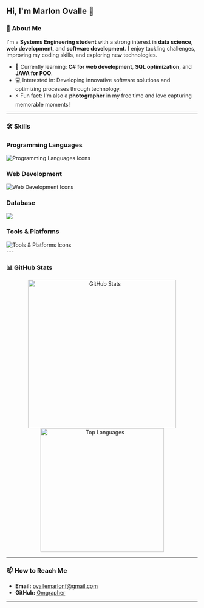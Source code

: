## Hi, I'm Marlon Ovalle 👋  

### 👤 About Me  
I'm a **Systems Engineering student** with a strong interest in **data science**, **web development**, and **software development**. I enjoy tackling challenges, improving my coding skills, and exploring new technologies.  

- 🌱 Currently learning: **C# for web development**, **SQL optimization**, and **JAVA for POO**.
- 💻 Interested in: Developing innovative software solutions and optimizing processes through technology. 
- ⚡ Fun fact: I'm also a **photographer** in my free time and love capturing memorable moments!  
---
### 🛠️ Skills
<h3 align="left">Programming Languages</h3>
<div align="left">
  <img src="https://skillicons.dev/icons?i=java,dotnet,js" alt="Programming Languages Icons" />
</div>

<h3 align="left">Web Development</h3>
<div align="left">
  <img src="https://skillicons.dev/icons?i=html,css,bootstrap" alt="Web Development Icons" />
</div>

<h3 align="left">Database</h3>
<div align="left">
 <img src="https://go-skill-icons.vercel.app/api/icons?i=mysql,sqlserver" />
</div>

<h3 align="left">Tools & Platforms</h3>
<div align="left">
  <img src="https://skillicons.dev/icons?i=azure,github,git,vscode,visualstudio,docker" alt="Tools & Platforms Icons" />
</div>
---

### 📊 GitHub Stats  

<div align="center">
  <div align="center">
    <img width="390" src="https://github-readme-stats.vercel.app/api?username=Omgrapher&count_private=true&show_icons=true&theme=radical&rank_icon=github&hide_border=true" alt="GitHub Stats" />
    <img width="325" src="https://github-readme-stats.vercel.app/api/top-langs/?username=Omgrapher&hide=html&langs_count=8&layout=compact&theme=radical&hide_border=true" alt="Top Languages" />
  </div>
</div>

---

### 📫 How to Reach Me  
- **Email:** ovallemarlonf@gmail.com  
- **GitHub:** [Omgrapher](https://github.com/Omgrapher)  

---

